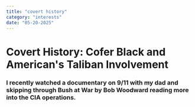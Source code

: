 ```yaml
---
title: "covert history"
category: "interests"
date: "05-20-2025"
---
```


# Covert History: Cofer Black and American's Taliban Involvement

### I recently watched a documentary on 9/11 with my dad and skipping through Bush at War by Bob Woodward reading more into the CIA operations. 